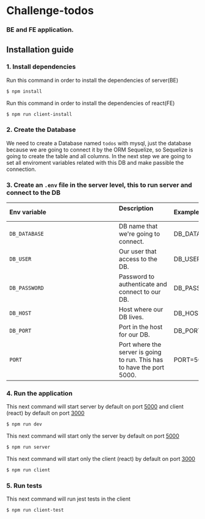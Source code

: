 # Challenge-todos
### BE and FE application.

## Installation guide

### 1. Install dependencies
Run this command in order to install the dependencies of server(BE)
```sh
$ npm install
```

Run this command in order to install the dependencies of react(FE)
```sh
$ npm run client-install
```

### 2. Create the Database
We need to create a Database named `todos` with mysql, just the database because we are going to connect it by the ORM Sequelize, so Sequelize is going to create the table and all columns. In the next step we are going to set all enviroment variables related with this DB and make passible the connection.

### 3. Create an `.env` file in the server level, this to run server and connect to the DB

| Env variable　　　　　　　　　　　　　| Description 　　　　　　　　| Example |
| :--  | :--         | :--         |
| `DB_DATABASE` | DB name that we're going to connect. | DB_DATABASE=todos
| `DB_USER` | Our user that access to the DB. | DB_USER=root
| `DB_PASSWORD` | Password to authenticate and connect to our DB. | DB_PASSWORD=*****
| `DB_HOST` | Host where our DB lives. | DB_HOST=127.0.0.1
| `DB_PORT` | Port in the host for our DB. | DB_PORT=3306
| `PORT` | Port where the server is going to run. This has to have the port 5000. | PORT=5000

### 4. Run the application

This next command will start server by default on port [5000](http://localhost:5000) and client (react) by default on port [3000](http://localhost:3000)
```sh
$ npm run dev
```

This next command will start only the server by default on port [5000](http://localhost:5000)
```sh
$ npm run server
```

This next command will start only the client (react) by default on port [3000](http://localhost:3000)
```sh
$ npm run client
```

### 5. Run tests
This next command will run jest tests in the client
```sh
$ npm run client-test
```
